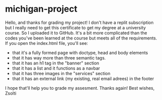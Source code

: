 # michigan-project
Hello, and thanks for grading my project!
I don't have a replit subscription but I really need to get this certificate to get my degree at a university course.
So I uploaded it to GitHub.
It's a bit more complicated than the codes you've been learned at the course but meets all of the requirements.
If you open the index.html file, you'll see:
  - that it's a fully formed page with doctype, head and body elements
  - that it has way more than three semantic tags.
  - that it has an h1 tag in the "banner" section
  - that it has a list and it functions as a navbar
  - that it has three images in the "services" section
  - that it has an external link (my existing, real email adrees) in the footer

I hope that'll help you to grade my assesment.
Thanks again!
Best wishes,
Zsolti
